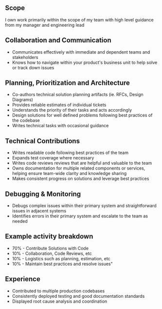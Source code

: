 ## Scope

I own work primarily within the scope of my team with high level guidance from my manager and engineering lead

## Collaboration and Communication

- Communicates effectively with immediate and dependent teams and stakeholders
- Knows how to navigate within your product's business unit to help solve or track down issues

## Planning, Prioritization and Architecture

- Co-authors technical solution planning artifacts (ie. RFCs, Design Diagrams)
- Provides reliable estimates of individual tickets
- Understands the priority of their tasks and acts accordingly
- Design solutions for well defined problems following best practices of the codebase
- Writes technical tasks with occasional guidance

## Technical Contributions

- Writes readable code following best practices of the team
- Expands test coverage where necessary
- Writes code reviews reviews that are helpful and valuable to the team
- Owns documentation for multiple related components or services, helping ensure team-wide clarity and knowledge sharing
- Makes consistent progress on solutions and leverage best practices

## Debugging & Monitoring

- Debugs complex issues within their primary system and straightforward issues in adjacent systems
- Identifies errors in their primary system and escalate to the team as needed

## Example activity breakdown

- 70% - Contribute Solutions with Code
- 10% - Collaboration, Code Reviews, etc
- 10% - Logistics such as planning, estimation, etc
- 10% - Maintain best practices and resolve issues"

## Experience

- Contributed to multiple production codebases
- Consistently deployed testing and good documentation standards
- Displayed root cause analysis and coordination
